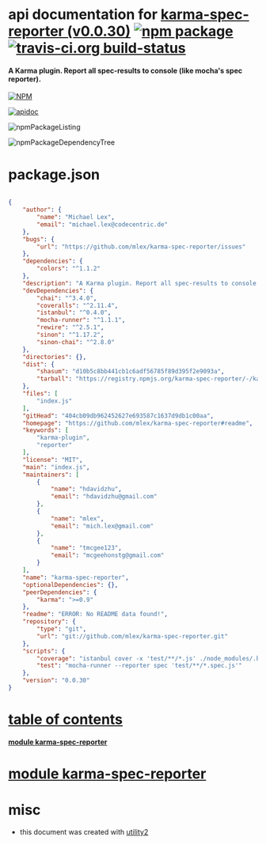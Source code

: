 # api documentation for  [karma-spec-reporter (v0.0.30)](https://github.com/mlex/karma-spec-reporter#readme)  [![npm package](https://img.shields.io/npm/v/npmdoc-karma-spec-reporter.svg?style=flat-square)](https://www.npmjs.org/package/npmdoc-karma-spec-reporter) [![travis-ci.org build-status](https://api.travis-ci.org/npmdoc/node-npmdoc-karma-spec-reporter.svg)](https://travis-ci.org/npmdoc/node-npmdoc-karma-spec-reporter)
#### A Karma plugin. Report all spec-results to console (like mocha's spec reporter).

[![NPM](https://nodei.co/npm/karma-spec-reporter.png?downloads=true)](https://www.npmjs.com/package/karma-spec-reporter)

[![apidoc](https://npmdoc.github.io/node-npmdoc-karma-spec-reporter/build/screenCapture.buildNpmdoc.browser._2Fhome_2Ftravis_2Fbuild_2Fnpmdoc_2Fnode-npmdoc-karma-spec-reporter_2Ftmp_2Fbuild_2Fapidoc.html.png)](https://npmdoc.github.io/node-npmdoc-karma-spec-reporter/build/apidoc.html)

![npmPackageListing](https://npmdoc.github.io/node-npmdoc-karma-spec-reporter/build/screenCapture.npmPackageListing.svg)

![npmPackageDependencyTree](https://npmdoc.github.io/node-npmdoc-karma-spec-reporter/build/screenCapture.npmPackageDependencyTree.svg)



# package.json

```json

{
    "author": {
        "name": "Michael Lex",
        "email": "michael.lex@codecentric.de"
    },
    "bugs": {
        "url": "https://github.com/mlex/karma-spec-reporter/issues"
    },
    "dependencies": {
        "colors": "^1.1.2"
    },
    "description": "A Karma plugin. Report all spec-results to console (like mocha's spec reporter).",
    "devDependencies": {
        "chai": "^3.4.0",
        "coveralls": "^2.11.4",
        "istanbul": "^0.4.0",
        "mocha-runner": "^1.1.1",
        "rewire": "^2.5.1",
        "sinon": "^1.17.2",
        "sinon-chai": "^2.8.0"
    },
    "directories": {},
    "dist": {
        "shasum": "d10b5c8bb441cb1c6adf56785f89d395f2e9093a",
        "tarball": "https://registry.npmjs.org/karma-spec-reporter/-/karma-spec-reporter-0.0.30.tgz"
    },
    "files": [
        "index.js"
    ],
    "gitHead": "404cb09db962452627e693587c1637d9db1c00aa",
    "homepage": "https://github.com/mlex/karma-spec-reporter#readme",
    "keywords": [
        "karma-plugin",
        "reporter"
    ],
    "license": "MIT",
    "main": "index.js",
    "maintainers": [
        {
            "name": "hdavidzhu",
            "email": "hdavidzhu@gmail.com"
        },
        {
            "name": "mlex",
            "email": "mich.lex@gmail.com"
        },
        {
            "name": "tmcgee123",
            "email": "mcgeehonstg@gmail.com"
        }
    ],
    "name": "karma-spec-reporter",
    "optionalDependencies": {},
    "peerDependencies": {
        "karma": ">=0.9"
    },
    "readme": "ERROR: No README data found!",
    "repository": {
        "type": "git",
        "url": "git://github.com/mlex/karma-spec-reporter.git"
    },
    "scripts": {
        "coverage": "istanbul cover -x 'test/**/*.js' ./node_modules/.bin/mocha-runner -- --reporter spec 'test/**/*.js'",
        "test": "mocha-runner --reporter spec 'test/**/*.spec.js'"
    },
    "version": "0.0.30"
}
```



# <a name="apidoc.tableOfContents"></a>[table of contents](#apidoc.tableOfContents)

#### [module karma-spec-reporter](#apidoc.module.karma-spec-reporter)



# <a name="apidoc.module.karma-spec-reporter"></a>[module karma-spec-reporter](#apidoc.module.karma-spec-reporter)



# misc
- this document was created with [utility2](https://github.com/kaizhu256/node-utility2)
